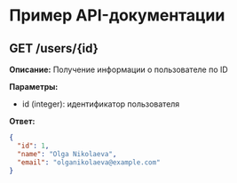 # Пример API-документации

## GET /users/{id}

**Описание:** Получение информации о пользователе по ID

**Параметры:**  
- id (integer): идентификатор пользователя

**Ответ:**  
```json
{
  "id": 1,
  "name": "Olga Nikolaeva",
  "email": "olganikolaeva@example.com"
}
